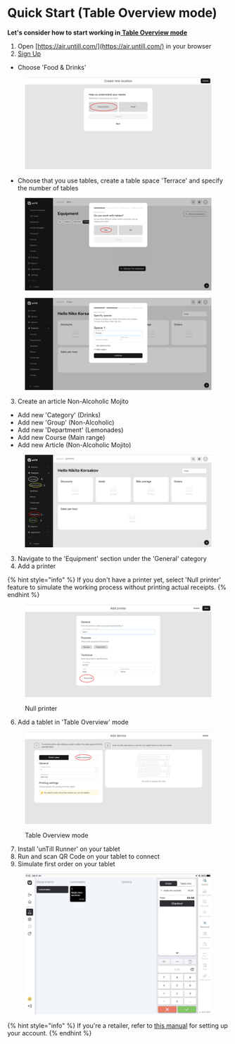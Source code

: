 # Quick Start (Table Overview mode)

**Let's consider how to start working in**[ **Table Overview mode**](general/table-overview-mode.md)

1. Open [https://air.untill.com/](https://air.untill.com/) in your browser
2. [Sign Up](getting-started/quick-start/sign-up-to-untill-air.md)

* Choose 'Food & Drinks'

<figure><img src=".gitbook/assets/2023-07-07_22-07-19.jpg" alt="" width="563"><figcaption></figcaption></figure>

* Choose that you use tables, create a table space 'Terrace' and specify the number of tables

<div>

<figure><img src=".gitbook/assets/tables.jpg" alt=""><figcaption></figcaption></figure>

 

<figure><img src=".gitbook/assets/terrace.jpg" alt=""><figcaption></figcaption></figure>

</div>

3. Create an article Non-Alcoholic Mojito &#x20;

* Add new 'Category' (Drinks)
* Add new 'Group' (Non-Alcoholic)
* Add new 'Department' (Lemonades)
* Add new Course (Main range)
* Add new Article (Non-Alcoholic Mojito)

<figure><img src=".gitbook/assets/2023-07-07_22-18-08.jpg" alt=""><figcaption></figcaption></figure>

3. Navigate to the 'Equipment' section under the 'General' category
4. Add a printer

{% hint style="info" %}
If you don't have a printer yet, select 'Null printer' feature to simulate the working process without printing actual receipts.
{% endhint %}

<figure><img src=".gitbook/assets/null-printer.jpg" alt="" width="563"><figcaption><p>Null printer</p></figcaption></figure>

6. Add a tablet in 'Table Overview' mode

<figure><img src=".gitbook/assets/tablet.jpg" alt="" width="563"><figcaption><p>Table Overview mode</p></figcaption></figure>

7. Install 'unTill Runner' on your tablet
8. Run and scan QR Code on your tablet to connect
9. Simulate first order on your tablet&#x20;

<figure><img src=".gitbook/assets/order-on-tablet.jpg" alt="" width="563"><figcaption></figcaption></figure>

{% hint style="info" %}
If you're a retailer, refer to [this manual](retailer-mode.md) for setting up your account.
{% endhint %}

